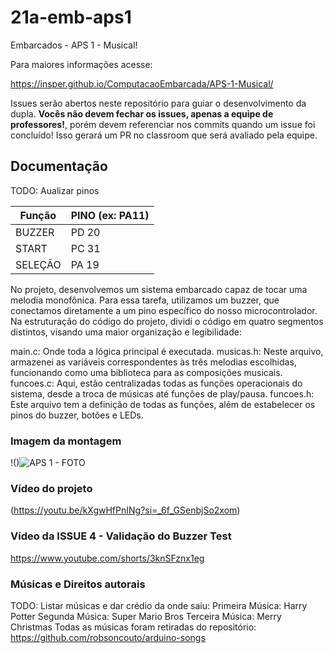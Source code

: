 # 21a-emb-aps1

Embarcados - APS 1 - Musical!

Para maiores informações acesse:

https://insper.github.io/ComputacaoEmbarcada/APS-1-Musical/

Issues serão abertos neste repositório para guiar o desenvolvimento
da dupla. **Vocês não devem fechar os issues, apenas a equipe de professores!**, porém devem referenciar nos commits quando um issue 
foi concluído! Isso gerará um PR no classroom que será avaliado pela equipe.

## Documentação

TODO: Aualizar pinos

| Função  | PINO (ex: PA11) |
|---------|-----------------|
| BUZZER  |      PD 20      |
| START   |      PC 31      |
| SELEÇÃO |      PA 19      |

No projeto, desenvolvemos um sistema embarcado capaz de tocar uma melodia monofônica. Para essa tarefa, utilizamos um buzzer, que conectamos diretamente a um pino específico do nosso microcontrolador.
Na estruturação do código do projeto, dividi o código em quatro segmentos distintos, visando uma maior organização e legibilidade:

main.c: Onde toda a lógica principal é executada.
musicas.h: Neste arquivo, armazenei as variáveis correspondentes às três melodias escolhidas, funcionando como uma biblioteca para as composições musicais.
funcoes.c: Aqui, estão centralizadas todas as funções operacionais do sistema, desde a troca de músicas até funções de play/pausa.
funcoes.h: Este arquivo tem a definição de todas as funções, além de estabelecer os pinos do buzzer, botões e LEDs.

### Imagem da montagem

!()![APS 1 - FOTO](https://github.com/insper-classroom/23b-emb-aps-1-aps1-lucasgurgel/assets/81190013/d41c9a84-363f-4acb-8b29-39021937d036)


### Vídeo do projeto

(https://youtu.be/kXgwHfPnINg?si=_6f_GSenbjSo2xom)

### Vídeo da ISSUE 4 - Validação do Buzzer Test

https://www.youtube.com/shorts/3knSFznx1eg

### Músicas e Direitos autorais

TODO: Listar músicas e dar crédio da onde saiu:
Primeira Música: Harry Potter 
Segunda Música: Super Mario Bros
Terceira Música: Merry Christmas 
Todas as músicas foram retiradas do repositório: https://github.com/robsoncouto/arduino-songs

